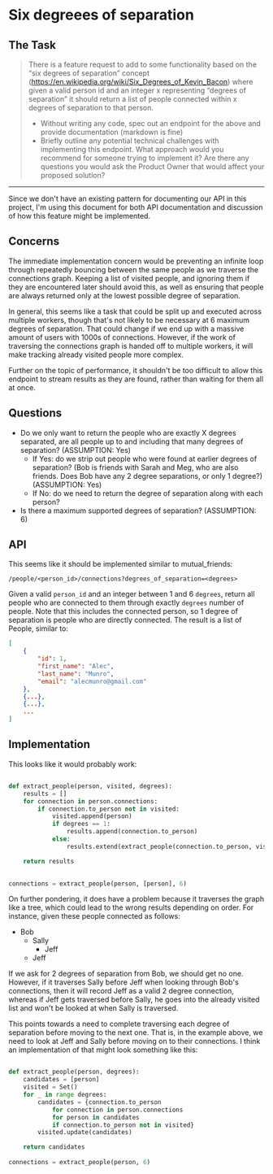 # Six degreees of separation

## The Task

> There is a feature request to add to some functionality based on the “six degrees of separation” concept (https://en.wikipedia.org/wiki/Six_Degrees_of_Kevin_Bacon) where given a valid person id and an integer x representing “degrees of separation” it should return a list of people connected within x degrees of separation to that person.
>  - Without writing any code, spec out an endpoint for the above and provide documentation (markdown is fine)
>  - Briefly outline any potential technical challenges with implementing this endpoint. What approach would you recommend for someone trying to implement it? Are there any questions you would ask the Product Owner that would affect your proposed solution?

----

Since we don't have an existing pattern for documenting our API in this project, I'm using this document for both API documentation and discussion of how this feature might be implemented.

## Concerns

The immediate implementation concern would be preventing an infinite loop through repeatedly bouncing between the same people as we traverse the connections graph. Keeping a list of visited people, and ignoring them if they are encountered later should avoid this, as well as ensuring that people are always returned only at the lowest possible degree of separation. 

In general, this seems like a task that could be split up and executed across multiple workers, though that's not likely to be necessary at 6 maximum degrees of separation. That could change if we end up with a massive amount of users with 1000s of connections. However, if the work of traversing the connections graph is handed off to multiple workers, it will make tracking already visited people more complex.

Further on the topic of performance, it shouldn't be too difficult to allow this endpoint to stream results as they are found, rather than waiting for them all at once.

## Questions

 - Do we only want to return the people who are exactly X degrees separated, are all people up to and including that many degrees of separation? (ASSUMPTION: Yes)
   - If Yes: do we strip out people who were found at earlier degrees of separation? (Bob is friends with Sarah and Meg, who are also friends. Does Bob have any 2 degree separations, or only 1 degree?) (ASSUMPTION: Yes)
   - If No: do we need to return the degree of separation along with each person?
 - Is there a maximum supported degrees of separation? (ASSUMPTION: 6)

## API

This seems like it should be implemented similar to mutual_friends:

`/people/<person_id>/connections?degrees_of_separation=<degrees>`

Given a valid `person_id` and an integer between 1 and 6 `degrees`, return all people who are connected to them through exactly `degrees` number of people. Note that this includes the connected person, so 1 degree of separation is people who are directly connected. The result is a list of People, similar to:

```json
[
    {
        "id": 1,
        "first_name": "Alec",
        "last_name": "Munro",
        "email": "alecmunro@gmail.com"
    },
    {...},
    {...},
    ...
]
```

## Implementation

This looks like it would probably work:

```python

def extract_people(person, visited, degrees):
    results = []
    for connection in person.connections:
        if connection.to_person not in visited:
            visited.append(person)
            if degrees == 1:
                results.append(connection.to_person)
            else:
                results.extend(extract_people(connection.to_person, visited, degrees-1))

    return results
            

connections = extract_people(person, [person], 6)
```

On further pondering, it does have a problem because it traverses the graph like a tree, which could lead to the wrong results depending on order. For instance, given these people connected as follows:

 - Bob
   - Sally
     - Jeff
   - Jeff

If we ask for 2 degrees of separation from Bob, we should get no one. However, if it traverses Sally before Jeff when looking through Bob's connections, then it will record Jeff as a valid 2 degree connection, whereas if Jeff gets traversed before Sally, he goes into the already visited list and won't be looked at when Sally is traversed.

This points towards a need to complete traversing each degree of separation before moving to the next one. That is, in the example above, we need to look at Jeff and Sally before moving on to their connections. I think an implementation of that might look something like this:

```python

def extract_people(person, degrees):
    candidates = [person]
    visited = Set()
    for _ in range degrees:
        candidates = {connection.to_person
            for connection in person.connections
            for person in candidates
            if connection.to_person not in visited}
        visited.update(candidates)

    return candidates
            
connections = extract_people(person, 6)
```

